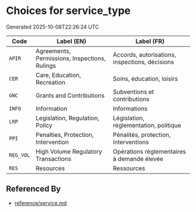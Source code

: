 # Choices for service_type

Generated 2025-10-08T22:26:24 UTC

| Code | Label (EN) | Label (FR) |
|------|------------|------------|
| `APIR` | Agreements, Permissions, Inspections, Rulings | Accords, autorisations, inspections, décisions |
| `CER` | Care, Education, Recreation | Soins, éducation, loisirs |
| `GNC` | Grants and Contributions | Subventions et contributions |
| `INFO` | Information | Informations |
| `LRP` | Legislation, Regulation, Policy | Législation, réglementation, politique |
| `PPI` | Penalties, Protection, Intervention | Pénalités, protection, interventions |
| `REG_VOL` | High Volume Regulatory Transactions | Opérations réglementaires à demande élevée |
| `RES` | Resources | Ressources |


## Referenced By

- [reference/service.md](../reference/service.md)
